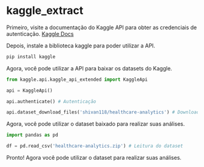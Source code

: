 # kaggle_extract


Primeiro, visite a documentação do Kaggle API para obter as credenciais de autenticação.
[Kaggle Docs](https://www.kaggle.com/docs/api#:~:text=for%20that%20command.-,Interacting%20with%20Datasets,-The%20Kaggle%20API)

Depois, instale a biblioteca kaggle para poder utilizar a API.
```bash
pip install kaggle
```

Agora, você pode utilizar a API para baixar os datasets do Kaggle.
```python
from kaggle.api.kaggle_api_extended import KaggleApi

api = KaggleApi()

api.authenticate() # Autenticação

api.dataset_download_files('shivan118/healthcare-analytics') # Download do dataset
```

Agora, você pode utilizar o dataset baixado para realizar suas análises.
```python
import pandas as pd

df = pd.read_csv('healthcare-analytics.zip') # Leitura do dataset
```

Pronto! Agora você pode utilizar o dataset para realizar suas análises.
```
